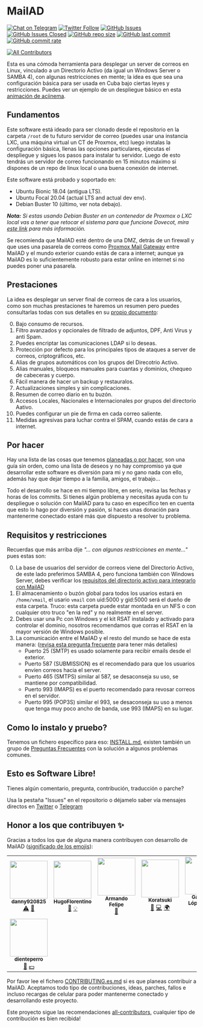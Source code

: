 <!-- Traducido originalmente por: @stdevPavelmc "Pavel Milanes" <pavelmc@gmail.com> -->
# MailAD

[![Chat on Telegram](https://img.shields.io/badge/Chat%20on-Telegram-brightgreen?style=flat-square)](https://t.me/MailAD_dev) [![Twitter Follow](https://img.shields.io/twitter/follow/co7wt?label=Follow&style=flat-square)](https://twitter.com/co7wt) [![GitHub Issues](https://img.shields.io/github/issues/stdevPavelmc/mailad?style=flat-square)](https://github.com/stdevPavelmc/mailad/issues) [![GitHub Issues Closed](https://img.shields.io/github/issues-closed/stdevPavelmc/mailad?style=flat-square)](https://github.com/stdevPavelmc/mailad/issues?q=is%3Aissue+is%3Aclosed) [![GitHub repo size](https://img.shields.io/github/repo-size/stdevPavelmc/mailad?style=flat-square)](https://github.com/stdevPavelmc/mailad/archive/master.zip) [![GitHub last commit](https://img.shields.io/github/last-commit/stdevPavelmc/mailad?style=flat-square)](https://github.com/stdevPavelmc/mailad/commits/master) [![GitHub commit rate](https://img.shields.io/github/commit-activity/m/stdevPavelmc/mailad?style=flat-square)](https://github.com/stdevPavelmc/mailad/commits/master)

<!-- ALL-CONTRIBUTORS-BADGE:START - Do not remove or modify this section -->
[![All Contributors](https://img.shields.io/badge/all_contributors-8-orange.svg?style=flat-square)](#contributors-)
<!-- ALL-CONTRIBUTORS-BADGE:END -->

Esta es una cómoda herramienta para desplegar un server de correos en Linux, vinculado a un Directorio Activo (da igual un Windows Server o SAMBA 4), con algunas restricciones en mente; la idea es que sea una configuración básica para ser usada en Cuba bajo ciertas leyes y restricciones. Puedes ver un ejemplo de un despliegue básico en esta [animación de aciinema](https://asciinema.org/a/fD1LuVLfeb8RPCHOIgbR1J9d8).

## Fundamentos

Este software está ideado para ser clonado desde el repositorio en la carpeta `/root` de tu futuro servidor de correo (puedes usar una instancia LXC, una máquina virtual un CT de Proxmox, etc) luego instalas la configuración básica, llenas las opciones particulares, ejecutas el despliegue y sigues los pasos para instalar tu servidor. Luego de esto tendrás un servidor de correo funcionando en 15 minutos máximo si dispones de un repo de linux local o una buena conexión de internet.

Este software está probado y soportado en:

- Ubuntu Bionic 18.04 (antigua LTS).
- Ubuntu Focal 20.04 (actual LTS and actual dev env).
- Debian Buster 10 (último, ver nota debajo).

_**Nota:** Si estas usando Debian Buster en un contenedor de Proxmox o LXC local vas a tener que retocar el sistema para que funcione Dovecot, mira [este link](https://serverfault.com/questions/976250/dovecot-lxc-apparmor-denied-buster) para más información._

Se recomienda que MailAD esté dentro de una DMZ, detrás de un firewall y que uses una pasarela de correos como [Proxmox Mail Gateway](https://www.proxmox.com/en/proxmox-mail-gateway) entre MailAD y el mundo exterior cuando estás de cara a internet; aunque ya MailAD es lo suficientemente robusto para estar online en internet si no puedes poner una pasarela.

## Prestaciones

La idea es desplegar un server final de correos de cara a los usuarios, como son muchas prestaciones te haremos un resumen pero puedes consultarlas todas con sus detalles en su [propio documento](../Features.md):

0. Bajo consumo de recursos.
0. Filtro avanzados y opcionales de filtrado de adjuntos, DPF, Anti Virus y anti Spam.
0. Puedes encriptar las comunicaciones LDAP si lo deseas.
0. Protección por defecto para los principales tipos de ataques a server de correos, criptográficos, etc.
0. Alias de grupos automáticos con los grupos del Direcotrio Activo. 
0. Alias manuales, bloqueos manuales para cuantas y dominios, chequeo de cabeceras y cuerpo.
0. Fácil manera de hacer un backup y restauralos.
0. Actualizaciones simples y sin complicaciones.
0. Resumen de correo diario en tu buzón.
0. Accesos Locales, Nacionales e Internacionales por grupos del directorio Aativo.
0. Puedes configurar un pie de firma en cada correo saliente.
0. Medidas agresivas para luchar contra el SPAM, cuando estás de cara a internet.

## Por hacer

Hay una lista de las cosas que tenemos [planeadas o por hacer](../TODO.md), son una guía sin orden, como una lista de deseos y no hay compromiso ya que desarrollar este software es diversión para mi y no gano nada con ello, además hay que dejar tiempo a la familia, amigos, el trabajo...

Todo el desarrollo se hace en mi tiempo libre, en serio, revisa las fechas y horas de los commits. Si tienes algún problema y necesitas ayuda con tu despliegue o solución con MailAD para tu caso en específico ten en cuenta que esto lo hago por diversión y pasión, si haces unas donación para mantenerme conectado estaré más que dispuesto a resolver tu problema.

## Requisitos y restricciones

Recuerdas que más arriba dije _"... con algunas restricciones en mente..."_ pues estas son:

0. La base de usuarios del servidor de correos viene del Directorio Activo, de este lado preferimos SAMBA 4, pero funciona también con Windows Server, debes verificar los [requisitos del directorio activo para integrarlo con MailAD](../AD_Requirements.md)
0. El almacenamiento o buzón global para todos los usarios estará en `/home/vmail`, el usario `vmail` con uid:5000 y gid:5000 será el dueño de esta carpeta. Truco: esta carpeta puede estar montada en un NFS o con cualquier otro truco "en la red" y no realmente en el server.
0. Debes usar una Pc con Windows y el kit RSAT instalado y activado para controlar el dominio, nosotros recomendamos que corras el RSAT en la mayor versión de Windows posible.
0. La comunicación entre el MailAD y el resto del mundo se hace de esta manera: ([revisa esta pregunta frecuente](../FAQ.md#what-ports-i-need-to-get-open-to-make-sure-the-servers-works-ok) para tener más detalles)
    - Puerto 25 (SMTP) es usado solamente para recibir emails desde el exterior.
    - Puerto 587 (SUBMISSION) es el recomendado para que los usuarios envíen correos hacia el server.
    - Puerto 465 (SMTPS) similar al 587, se desaconseja su uso, se mantiene por compatibilidad.
    - Puerto 993 (IMAPS) es el puerto recomendado para revosar correos en el servidor.
    - Puerto 995 (POP3S) similar el 993, se desaconseja su uso a menos que tenga muy poco ancho de banda, use 993 (IMAPS) en su lugar. 

## Como lo instalo y pruebo?

Tenemos un fichero específico para eso: [INSTALL.md](../INSTALL.md), existen también un grupo de [Preguntas Frecuentes](../FAQ.md) con la solución a algunos problemas comunes.

## Esto es Software Libre!

Tienes algún comentario, pregunta, contribución, traducción o parche?

Usa la pestaña "Issues" en el repositorio o déjamelo saber vía mensajes directos en [Twitter](https://twitter.com/co7wt) o [Telegram](https://t.me/pavelmc)

## Honor a los que contribuyen ✨

Gracias a todos los que de alguna manera contribuyen con desarrollo de MailAD ([significado de los emojis](https://allcontributors.org/docs/en/emoji-key)):

<!-- ALL-CONTRIBUTORS-LIST:START - Do not remove or modify this section -->
<!-- prettier-ignore-start -->
<!-- markdownlint-disable -->
<table>
  <tr>
    <td align="center"><a href="https://github.com/danny920825"><img src="https://avatars2.githubusercontent.com/u/33090194?v=4?s=100" width="100px;" alt=""/><br /><sub><b>danny920825</b></sub></a><br /><a href="https://github.com/stdevPavelmc/mailad/commits?author=danny920825" title="Tests">⚠️</a> <a href="#ideas-danny920825" title="Ideas, Planning, & Feedback">🤔</a></td>
    <td align="center"><a href="https://github.com/HugoFlorentino"><img src="https://avatars0.githubusercontent.com/u/11479345?v=4?s=100" width="100px;" alt=""/><br /><sub><b>HugoFlorentino</b></sub></a><br /><a href="#ideas-HugoFlorentino" title="Ideas, Planning, & Feedback">🤔</a> <a href="#example-HugoFlorentino" title="Examples">💡</a></td>
    <td align="center"><a href="https://www.sysadminsdecuba.com"><img src="https://avatars1.githubusercontent.com/u/12705691?v=4?s=100" width="100px;" alt=""/><br /><sub><b>Armando Felipe</b></sub></a><br /><a href="#ideas-armandofcom" title="Ideas, Planning, & Feedback">🤔</a></td>
    <td align="center"><a href="https://github.com/Koratsuki"><img src="https://avatars0.githubusercontent.com/u/20727446?v=4?s=100" width="100px;" alt=""/><br /><sub><b>Koratsuki</b></sub></a><br /><a href="#ideas-Koratsuki" title="Ideas, Planning, & Feedback">🤔</a> <a href="https://github.com/stdevPavelmc/mailad/commits?author=Koratsuki" title="Code">💻</a> <a href="#translation-Koratsuki" title="Translation">🌍</a></td>
    <td align="center"><a href="http://www.daxslab.com"><img src="https://avatars0.githubusercontent.com/u/13596248?v=4?s=100" width="100px;" alt=""/><br /><sub><b>Gabriel A. López López</b></sub></a><br /><a href="#translation-glpzzz" title="Translation">🌍</a></td>
    <td align="center"><a href="https://github.com/oneohthree"><img src="https://avatars0.githubusercontent.com/u/7398832?v=4?s=100" width="100px;" alt=""/><br /><sub><b>oneohthree</b></sub></a><br /><a href="#ideas-oneohthree" title="Ideas, Planning, & Feedback">🤔</a></td>
    <td align="center"><a href="http://iskra.ml"><img src="https://avatars3.githubusercontent.com/u/6555851?v=4?s=100" width="100px;" alt=""/><br /><sub><b>Eddy Ernesto del Valle Pino</b></sub></a><br /><a href="https://github.com/stdevPavelmc/mailad/commits?author=edelvalle" title="Documentation">📖</a></td>
  </tr>
  <tr>
    <td align="center"><a href="https://github.com/dienteperro"><img src="https://avatars.githubusercontent.com/u/5240140?v=4?s=100" width="100px;" alt=""/><br /><sub><b>dienteperro</b></sub></a><br /><a href="https://github.com/stdevPavelmc/mailad/commits?author=dienteperro" title="Documentation">📖</a> <a href="#financial-dienteperro" title="Financial">💵</a></td>
  </tr>
</table>

<!-- markdownlint-restore -->
<!-- prettier-ignore-end -->

<!-- ALL-CONTRIBUTORS-LIST:END -->

Por favor lee el fichero [CONTRIBUTING.es.md](CONTRIBUTING.es.md) si es que planeas contribuir a MailAD. Aceptamos todo tipo de contribuciones, ideas, parches, fallos e incluso recargas de celular para poder mantenerme conectado y desarrollando este proyecto.

Este proyecto sigue las recomendaciones [all-contributors](https://github.com/all-contributors/all-contributors), cualquier tipo de contribución es bien recibida!
